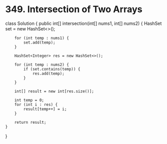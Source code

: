 # 349. Intersection of Two Arrays

class Solution { public int\[\] intersection\(int\[\] nums1, int\[\] nums2\) { HashSet set = new HashSet&lt;&gt;\(\);

```text
    for (int temp : nums1) {
        set.add(temp);
    }

    HashSet<Integer> res = new HashSet<>();

    for (int temp : nums2) {
        if (set.contains(temp)) {
            res.add(temp);
        }
    }

    int[] result = new int[res.size()];

    int temp = 0;
    for (int i : res) {
        result[temp++] = i;
    }

    return result;
}
```

}

